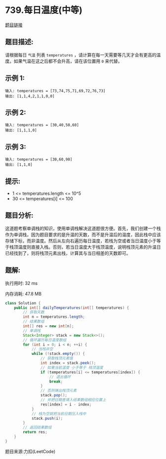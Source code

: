# 739.每日温度(中等)

[题目链接](https://leetcode-cn.com/problems/daily-temperatures/)

## 题目描述:

请根据每日 `气温` 列表 `temperatures` ，请计算在每一天需要等几天才会有更高的温度。如果气温在这之后都不会升高，请在该位置用 `0` 来代替。

## 示例 1:

```
输入: temperatures = [73,74,75,71,69,72,76,73]
输出: [1,1,4,2,1,1,0,0]
```

## 示例 2:

```
输入: temperatures = [30,40,50,60]
输出: [1,1,1,0]
```

## 示例 3:

```
输入: temperatures = [30,60,90]
输出: [1,1,0]
```

## 提示:

- 1 <= temperatures.length <= 10^5
- 30 <= temperatures[i] <= 100

## 题目分析:

这道题考察单调栈的知识，使用单调栈解决这道题很方便。首先，我们创建一个栈作为单调栈，因为题目要求的是升温的天数，而不是升温后的温度，因此栈中应该存储下标，而非温度。然后从左向右遍历每日温度，若栈为空或者当日温度小于等于栈顶温度则直接入栈。否则，若当日温度大于栈顶温度，说明栈顶元素的升温日已经找到了，则将栈顶元素出栈，计算其与当日相差的天数即可。

## 题解:

执行用时: 32 ms

内存消耗: 47.8 MB

```java
class Solution {
    public int[] dailyTemperatures(int[] temperatures) {
        // 获取天数
        int n = temperatures.length;
        // 结果数组
        int[] res = new int[n];
        // 单调栈
        Stack<Integer> stack = new Stack<>();
        // 循环遍历每日温度数组
        for (int i = 0; i < n; ++i) {
            // 当栈非空
            while (!stack.empty()) {
                // 获取栈顶元素值
                int index = stack.peek();
                // 如果当前温度 小于等于 栈顶温度
                if (temperatures[i] <= temperatures[index]) {
                    // 退出循环
                    break;
                }
                // 否则弹出栈顶元素
                stack.pop();
                // 并把日期差填入结果数组相应位置上
                res[index] = i - index;
            }
            // 栈为空就把当前日期压入栈中
            stack.push(i);
        }
        // 返回结果数组
        return res;
    }
}
```

题目来源:力扣(LeetCode)
